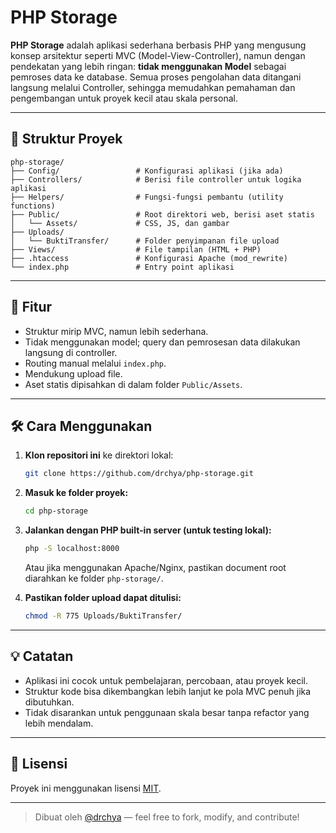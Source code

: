 # PHP Storage

**PHP Storage** adalah aplikasi sederhana berbasis PHP yang mengusung konsep arsitektur seperti MVC (Model-View-Controller), namun dengan pendekatan yang lebih ringan: **tidak menggunakan Model** sebagai pemroses data ke database. Semua proses pengolahan data ditangani langsung melalui Controller, sehingga memudahkan pemahaman dan pengembangan untuk proyek kecil atau skala personal.

---

## 🧱 Struktur Proyek

```text
php-storage/
├── Config/                 # Konfigurasi aplikasi (jika ada)
├── Controllers/            # Berisi file controller untuk logika aplikasi
├── Helpers/                # Fungsi-fungsi pembantu (utility functions)
├── Public/                 # Root direktori web, berisi aset statis
│   └── Assets/             # CSS, JS, dan gambar
├── Uploads/
│   └── BuktiTransfer/      # Folder penyimpanan file upload
├── Views/                  # File tampilan (HTML + PHP)
├── .htaccess               # Konfigurasi Apache (mod_rewrite)
└── index.php               # Entry point aplikasi
```

---

## 🚀 Fitur

- Struktur mirip MVC, namun lebih sederhana.
- Tidak menggunakan model; query dan pemrosesan data dilakukan langsung di controller.
- Routing manual melalui `index.php`.
- Mendukung upload file.
- Aset statis dipisahkan di dalam folder `Public/Assets`.

---

## 🛠️ Cara Menggunakan

1. **Klon repositori ini** ke direktori lokal:

   ```bash
   git clone https://github.com/drchya/php-storage.git
   ```

2. **Masuk ke folder proyek:**

   ```bash
   cd php-storage
   ```

3. **Jalankan dengan PHP built-in server (untuk testing lokal):**

   ```bash
   php -S localhost:8000
   ```

   Atau jika menggunakan Apache/Nginx, pastikan document root diarahkan ke folder `php-storage/`.

4. **Pastikan folder upload dapat ditulisi:**

   ```bash
   chmod -R 775 Uploads/BuktiTransfer/
   ```

---

## 💡 Catatan

- Aplikasi ini cocok untuk pembelajaran, percobaan, atau proyek kecil.
- Struktur kode bisa dikembangkan lebih lanjut ke pola MVC penuh jika dibutuhkan.
- Tidak disarankan untuk penggunaan skala besar tanpa refactor yang lebih mendalam.

---

## 📄 Lisensi

Proyek ini menggunakan lisensi [MIT](LICENSE).

---

> Dibuat oleh [@drchya](https://github.com/drchya) — feel free to fork, modify, and contribute!
